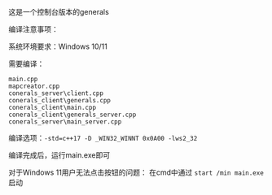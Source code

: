 这是一个控制台版本的generals

编译注意事项：

系统环境要求：Windows 10/11

需要编译：
```
main.cpp
mapcreator.cpp
conerals_server\client.cpp
conerals_client\generals.cpp
conerals_client\main.cpp
conerals_client\generals_server.cpp
conerals_server\main_server.cpp
```

编译选项：`-std=c++17 -D _WIN32_WINNT 0x0A00 -lws2_32`

编译完成后，运行main.exe即可

对于Windows 11用户无法点击按钮的问题：
在cmd中通过 `start /min main.exe` 启动
